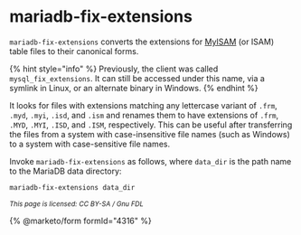 # mariadb-fix-extensions

`mariadb-fix-extensions` converts the extensions for [MyISAM](https://github.com/mariadb-corporation/docs-server/blob/test/server/clients-and-utilities/reference/storage-engines/myisam-storage-engine/README.md) (or ISAM) table files to their canonical forms.

{% hint style="info" %}
Previously, the client was called `mysql_fix_extensions`. It can still be accessed under this name, via a symlink in Linux, or an alternate binary in Windows.
{% endhint %}

It looks for files with extensions matching any lettercase variant of `.frm`, `.myd`, `.myi`, `.isd`, and `.ism` and renames them to have extensions of `.frm`, `.MYD`, `.MYI`, `.ISD`, and `.ISM`, respectively. This can be useful after transferring the files from a system with case-insensitive file names (such as Windows) to a system with case-sensitive file names.

Invoke `mariadb-fix-extensions` as follows, where `data_dir` is the path name to the MariaDB data directory:

```bash
mariadb-fix-extensions data_dir
```

<sub>_This page is licensed: CC BY-SA / Gnu FDL_</sub>

{% @marketo/form formId="4316" %}

